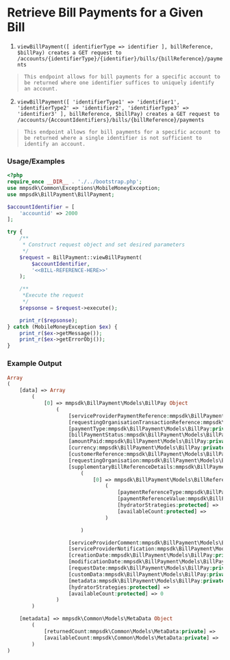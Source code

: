 # Retrieve Bill Payments for a Given Bill

1. `viewBillPayment([ identifierType => identifier ], billReference, $billPay) creates a GET request to /accounts/{identifierType}/{identifier}/bills/{billReference}/payments`

> `This endpoint allows for bill payments for a specific account to be returned where one identifier suffices to uniquely identify an account.`

2. `viewBillPayment([ 'identifierType1' => 'identifier1', 'identifierType2' => 'identifier2', 'identifierType3' => 'identifier3' ], billReference, $billPay) creates a GET request to /accounts/{AccountIdentifiers}/bills/{billReference}/payments`

> `This endpoint allows for bill payments for a specific account to be returned where a single identifier is not sufficient to identify an account.`

### Usage/Examples

```php
<?php
require_once __DIR__ . './../bootstrap.php';
use mmpsdk\Common\Exceptions\MobileMoneyException;
use mmpsdk\BillPayment\BillPayment;

$accountIdentifier = [
    'accountid' => 2000
];

try {
    /**
     * Construct request object and set desired parameters
     */
    $request = BillPayment::viewBillPayment(
        $accountIdentifier,
        '<<BILL-REFERENCE-HERE>>'
    );

    /**
     *Execute the request
     */
    $repsonse = $request->execute();

    print_r($repsonse);
} catch (MobileMoneyException $ex) {
    print_r($ex->getMessage());
    print_r($ex->getErrorObj());
}
```

### Example Output

```php
Array
(
    [data] => Array
        (
            [0] => mmpsdk\BillPayment\Models\BillPay Object
                (
                    [serviceProviderPaymentReference:mmpsdk\BillPayment\Models\BillPay:private] =>
                    [requestingOrganisationTransactionReference:mmpsdk\BillPayment\Models\BillPay:private] =>
                    [paymentType:mmpsdk\BillPayment\Models\BillPay:private] =>
                    [billPaymentStatus:mmpsdk\BillPayment\Models\BillPay:private] => unpaid
                    [amountPaid:mmpsdk\BillPayment\Models\BillPay:private] => 0.99
                    [currency:mmpsdk\BillPayment\Models\BillPay:private] => GBP
                    [customerReference:mmpsdk\BillPayment\Models\BillPay:private] => customer ref 0001
                    [requestingOrganisation:mmpsdk\BillPayment\Models\BillPay:private] =>
                    [supplementaryBillReferenceDetails:mmpsdk\BillPayment\Models\BillPay:private] => Array
                        (
                            [0] => mmpsdk\BillPayment\Models\BillReference Object
                                (
                                    [paymentReferenceType:mmpsdk\BillPayment\Models\BillReference:private] => type 1
                                    [paymentReferenceValue:mmpsdk\BillPayment\Models\BillReference:private] => value 1
                                    [hydratorStrategies:protected] =>
                                    [availableCount:protected] =>
                                )

                        )

                    [serviceProviderComment:mmpsdk\BillPayment\Models\BillPay:private] =>
                    [serviceProviderNotification:mmpsdk\BillPayment\Models\BillPay:private] =>
                    [creationDate:mmpsdk\BillPayment\Models\BillPay:private] => 2021-02-17T00:00:00
                    [modificationDate:mmpsdk\BillPayment\Models\BillPay:private] => 2021-02-18T08:20:58
                    [requestDate:mmpsdk\BillPayment\Models\BillPay:private] => 2021-02-18T08:21:27
                    [customData:mmpsdk\BillPayment\Models\BillPay:private] =>
                    [metadata:mmpsdk\BillPayment\Models\BillPay:private] =>
                    [hydratorStrategies:protected] =>
                    [availableCount:protected] => 0
                )
        )

    [metadata] => mmpsdk\Common\Models\MetaData Object
        (
            [returnedCount:mmpsdk\Common\Models\MetaData:private] =>
            [availableCount:mmpsdk\Common\Models\MetaData:private] =>
        )
)

```
